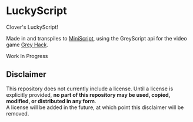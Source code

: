# LuckyScript

Clover's LuckyScript!

Made in and transpiles to [MiniScript][miniscript], using the GreyScript api for the video game [Grey Hack][greyhack].

Work In Progress

## Disclaimer  
This repository does not currently include a license. Until a license is explicitly provided, **no part of this repository may be used, copied, modified, or distributed in any form**.  
A license will be added in the future, at which point this disclaimer will be removed.  

[miniscript]: https://miniscript.org
[greyhack]: https://store.steampowered.com/app/605230/Grey_Hack/